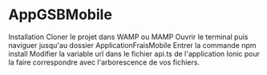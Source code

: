 # AppGSBMobile


Installation
Cloner le projet dans WAMP ou MAMP
Ouvrir le terminal puis naviguer jusqu'au dossier ApplicationFraisMobile
Entrer la commande npm install
Modifier la variable url dans le fichier api.ts de l'application Ionic pour la faire correspondre avec l'arborescence de vos fichiers.
